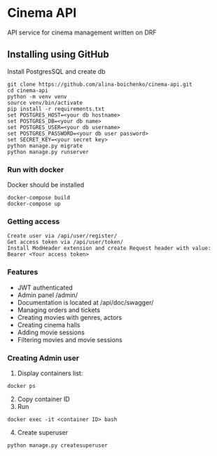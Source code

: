 # Cinema API
API service for cinema management written on DRF

## Installing using GitHub
Install PostgresSQL and create db

```
git clone https://github.com/alina-boichenko/cinema-api.git
cd cinema-api
python -m venv venv
source venv/bin/activate
pip install -r requirements.txt
set POSTGRES_HOST=<your db hostname>
set POSTGRES_DB=<your db name>
set POSTGRES_USER=<your db username>
set POSTGRES_PASSWORD=<your db user password>
set SECRET_KEY=<your secret key>
python manage.py migrate
python manage.py runserver
```

### Run with docker
Docker should be installed
```
docker-compose build
docker-compose up
```

### Getting access
```
Create user via /api/user/register/
Get access token via /api/user/token/
Install ModHeader extension and create Request header with value: Bearer <Your access token>
```

### Features
- JWT authenticated
- Admin panel /admin/
- Documentation is located at /api/doc/swagger/
- Managing orders and tickets
- Creating movies with genres, actors
- Creating cinema halls
- Adding movie sessions
- Filtering movies and movie sessions

### Creating Admin user
1. Display containers list:
```
docker ps
```
2. Copy container ID
3. Run
```
docker exec -it <container ID> bash
```
4. Create superuser
```
python manage.py createsuperuser
```